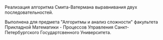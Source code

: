 Реализация алгоритма Смита-Ватермана выравнивания двух последовательностей.

Выполнена для предмета "Алгоритмы и анализ сложности" факультета Прикладной Математики - Процессов Управления Санкт-Петербургского Государтсвенного Университета.
